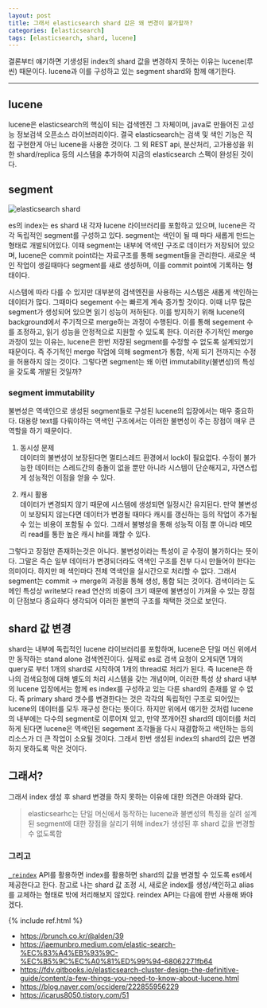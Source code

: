 ```yaml
---
layout: post
title: 그래서 elasticsearch shard 값은 왜 변경이 불가할까?
categories: [elasticsearch]
tags: [elasticsearch, shard, lucene]
---
```


결론부터 얘기하면 기생성된 index의 shard 값을 변경하지 못하는 이유는 lucene(루씬) 때문이다. lucene과 이를 구성하고 있는 segment shard와 함께 얘기한다.

<hr>

## lucene
lucene은 elasticsearch의 핵심이 되는 검색엔진 그 자체이며, java로 만들어진 고성능 정보검색 오픈소스 라이브러리이다. 결국 elasticsearch는 검색 및 색인 기능은 직접 구현한게 아닌 lucene을 사용한 것이다. 그 외 REST api, 분산처리, 고가용성을 위한 shard/replica 등의 시스템을 추가하여 지금의 elasticsearch 스펙이 완성된 것이다. 

## segment

![elasticsearch shard]({{site.url}}/assets/images/posts/elasticsearch-change-shard-01.png )

es의 index는 es shard 내 각자 lucene 라이브러리를 포함하고 있으며, lucene은 각각 독립적인 segment를 구성하고 있다. segment는 색인이 될 때 마다 새롭게 만드는 형태로 개발되어있다. 이때 segment는 내부에 역색인 구조로 데이터가 저장되어 있으며, lucene은 commit point라는 자료구조를 통해 segment들을 관리한다. 새로운 색인 작업이 생길때마다 segment를 새로 생성하며, 이를 commit point에 기록하는 형태이다. 

시스템에 따라 다를 수 있지만 대부분의 검색엔진을 사용하는 시스템은 새롭게 색인하는 데이터가 많다. 그때마다 segement 수는 빠르게 계속 증가할 것이다. 이때 너무 많은 segment가 생성되어 있으면 읽기 성능이 저하된다. 이를 방지하기 위해 lucene의 background에서 주기적으로 merge하는 과정이 수행된다. 이를 통해 segement 수를 조정하고, 읽기 성능을 안정적으로 지원할 수 있도록 한다. 이러한 주기적인 merge 과정이 있는 이유는, lucene은 한번 저장된 segment를 수정할 수 없도록 설계되었기 때문이다. 즉 주기적인 merge 작업에 의해 segment가 통합, 삭제 되기 전까지는 수정을 허용하지 않는 것이다. 그렇다면 segment는 왜 이런 immutability(불변성)의 특성을 갖도록 개발된 것일까?

### segment immutability
불변성은 역색인으로 생성된 segment들로 구성된 lucene의 입장에서는 매우 중요하다. 대용량 text를 다뤄야하는 역색인 구조에서는 이러한 불변성이 주는 장점이 매우 큰 역할을 하기 때문이다.

1. 동시성 문제<br>
데이터의 불변성이 보장된다면 멀티스레드 환경에서 lock이 필요없다. 수정이 불가능한 데이터는 스레드간의 충돌이 없을 뿐만 아니라 시스템이 단순해지고, 자연스럽게 성능적인 이점을 얻을 수 있다.

2. 캐시 활용<br>
데이터가 변경되지 않기 때문에 시스템에 생성되면 일정시간 유지된다. 만약 불변성이 보장되지 않는다면 데이터가 변경될 때마다 캐시를 갱신하는 등의 작업이 추가될 수 있는 비용이 포함될 수 있다. 그래서 불병성을 통해 성능적 이점 뿐 아니라 메모리 read를 통한 높은 캐시 hit를 꽤할 수 있다.

그렇다고 장점만 존재하는것은 아니다. 불변성이라는 특성이 곧 수정이 불가하다는 뜻이다. 그말은 즉슨 일부 데이터가 변경되더라도 역색인 구조를 전부 다시 만들어야 한다는 의미이다. 하지만 매 색인마다 전체 역색인을 실시간으로 처리할 수 없다. 그래서 segment는 commit -> merge의 과정을 통해 생성, 통합 되는 것이다. 검색이라는 도메인 특성상 write보다 read 연산의 비중이 크기 때문에 불변성이 가져올 수 있는 장점이 단점보다 중요하다 생각되어 이러한 불변의 구조를 채택한 것으로 보인다.

## shard 값 변경
shard는 내부에 독립적인 lucene 라이브러리를 포함하며, lucene은 단일 머신 위에서만 동작하는 stand alone 검색엔진이다. 실제로 es로 검색 요청이 오게되면 1개의 query로 부터 1개의 shard로 시작하여 1개의 thread로 처리가 된다. 즉 lucene은 하나의 검색요청에 대해 별도의 처리 시스템을 갖는 개념이며, 이러한 특성 상 shard 내부의 lucene 입장에서는 함께 es index를 구성하고 있는 다른 shard의 존재를 알 수 없다. 즉 primary shard 갯수를 변경한다는 것은 각각의 독립적인 구조로 되어있는 lucene의 데이터를 모두 재구성 한다는 뜻이다. 하지만 위에서 얘기한 것처럼 lucene의 내부에는 다수의 segment로 이루어져 있고, 만약 쪼개어진 shard의 데이터를 처리하게 된다면 lucene은 역색인된 segement 조각들을 다시 재결합하고 색인하는 등의 리소스가 더 큰 작업이 소요될 것이다. 그래서 한번 생성된 index의 shard의 값은 변경하지 못하도록 막은 것이다.



## 그래서?
그래서 index 생성 후 shard 변경을 하지 못하는 이유에 대한 의견은 아래와 같다.
> elasticsearhc는 단일 머신에서 동작하는 lucene과 불변성의 특징을 살려 설계된 segment에 대한 장점을 살리기 위해 index가 생성된 후 shard 값을 변경할 수 없도록함

### 그리고
[`_reindex`](https://www.elastic.co/guide/en/elasticsearch/reference/current/docs-reindex.html) API를 활용하면 index를 활용하면 shard의 값을 변경할 수 있도록 es에서 제공한다고 한다. 참고로 나는 shard 값 조정 시, 새로운 index를 생성/색인하고 alias를 교체하는 형태로 밖에 처리해보지 않았다. reindex API는 다음에 한번 사용해 봐야겠다.


{% include ref.html %}
* <https://brunch.co.kr/@alden/39>
* <https://jaemunbro.medium.com/elastic-search-%EC%83%A4%EB%93%9C-%EC%B5%9C%EC%A0%81%ED%99%94-68062271fb64>
* <https://fdv.gitbooks.io/elasticsearch-cluster-design-the-definitive-guide/content/a-few-things-you-need-to-know-about-lucene.html>
* <https://blog.naver.com/occidere/222855956229>
* <https://icarus8050.tistory.com/51>